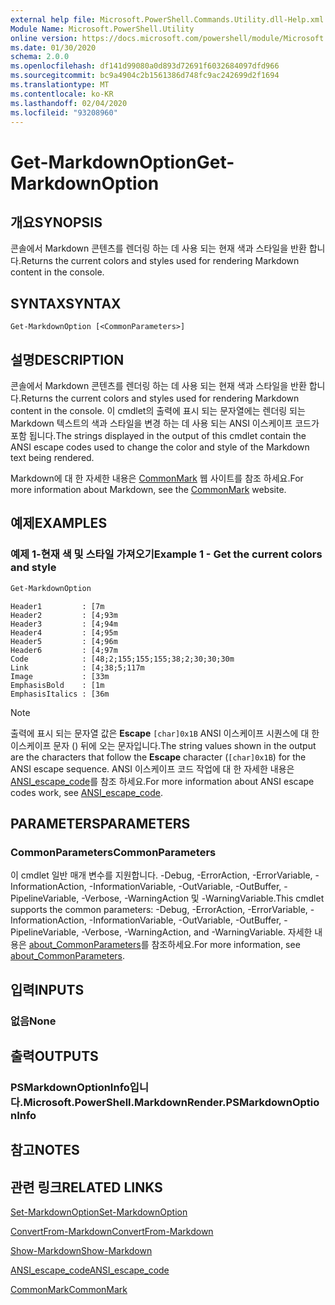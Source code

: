 ```yaml
---
external help file: Microsoft.PowerShell.Commands.Utility.dll-Help.xml
Module Name: Microsoft.PowerShell.Utility
online version: https://docs.microsoft.com/powershell/module/Microsoft.PowerShell.Utility/Get-MarkdownOption?view=powershell-6&WT.mc_id=ps-gethelp
ms.date: 01/30/2020
schema: 2.0.0
ms.openlocfilehash: df141d99080a0d893d72691f6032684097dfd966
ms.sourcegitcommit: bc9a4904c2b1561386d748fc9ac242699d2f1694
ms.translationtype: MT
ms.contentlocale: ko-KR
ms.lasthandoff: 02/04/2020
ms.locfileid: "93208960"
---
```

# <span data-ttu-id="9055d-101">Get-MarkdownOption</span><span class="sxs-lookup"><span data-stu-id="9055d-101">Get-MarkdownOption</span></span>

## <span data-ttu-id="9055d-102">개요</span><span class="sxs-lookup"><span data-stu-id="9055d-102">SYNOPSIS</span></span>
<span data-ttu-id="9055d-103">콘솔에서 Markdown 콘텐츠를 렌더링 하는 데 사용 되는 현재 색과 스타일을 반환 합니다.</span><span class="sxs-lookup"><span data-stu-id="9055d-103">Returns the current colors and styles used for rendering Markdown content in the console.</span></span>

## <span data-ttu-id="9055d-104">SYNTAX</span><span class="sxs-lookup"><span data-stu-id="9055d-104">SYNTAX</span></span>

```
Get-MarkdownOption [<CommonParameters>]
```

## <span data-ttu-id="9055d-105">설명</span><span class="sxs-lookup"><span data-stu-id="9055d-105">DESCRIPTION</span></span>

<span data-ttu-id="9055d-106">콘솔에서 Markdown 콘텐츠를 렌더링 하는 데 사용 되는 현재 색과 스타일을 반환 합니다.</span><span class="sxs-lookup"><span data-stu-id="9055d-106">Returns the current colors and styles used for rendering Markdown content in the console.</span></span> <span data-ttu-id="9055d-107">이 cmdlet의 출력에 표시 되는 문자열에는 렌더링 되는 Markdown 텍스트의 색과 스타일을 변경 하는 데 사용 되는 ANSI 이스케이프 코드가 포함 됩니다.</span><span class="sxs-lookup"><span data-stu-id="9055d-107">The strings displayed in the output of this cmdlet contain the ANSI escape codes used to change the color and style of the Markdown text being rendered.</span></span>

<span data-ttu-id="9055d-108">Markdown에 대 한 자세한 내용은 [CommonMark](https://commonmark.org/) 웹 사이트를 참조 하세요.</span><span class="sxs-lookup"><span data-stu-id="9055d-108">For more information about Markdown, see the [CommonMark](https://commonmark.org/) website.</span></span>

## <span data-ttu-id="9055d-109">예제</span><span class="sxs-lookup"><span data-stu-id="9055d-109">EXAMPLES</span></span>

### <span data-ttu-id="9055d-110">예제 1-현재 색 및 스타일 가져오기</span><span class="sxs-lookup"><span data-stu-id="9055d-110">Example 1 - Get the current colors and style</span></span>

```powershell
Get-MarkdownOption
```

```Output
Header1         : [7m
Header2         : [4;93m
Header3         : [4;94m
Header4         : [4;95m
Header5         : [4;96m
Header6         : [4;97m
Code            : [48;2;155;155;155;38;2;30;30;30m
Link            : [4;38;5;117m
Image           : [33m
EmphasisBold    : [1m
EmphasisItalics : [36m
```

> [!NOTE]
> <span data-ttu-id="9055d-111">출력에 표시 되는 문자열 값은 **Escape** `[char]0x1B` ANSI 이스케이프 시퀀스에 대 한 이스케이프 문자 () 뒤에 오는 문자입니다.</span><span class="sxs-lookup"><span data-stu-id="9055d-111">The string values shown in the output are the characters that follow the **Escape** character (`[char]0x1B`) for the ANSI escape sequence.</span></span> <span data-ttu-id="9055d-112">ANSI 이스케이프 코드 작업에 대 한 자세한 내용은 [ANSI_escape_code](https://en.wikipedia.org/wiki/ANSI_escape_code)를 참조 하세요.</span><span class="sxs-lookup"><span data-stu-id="9055d-112">For more information about ANSI escape codes work, see [ANSI_escape_code](https://en.wikipedia.org/wiki/ANSI_escape_code).</span></span>

## <span data-ttu-id="9055d-113">PARAMETERS</span><span class="sxs-lookup"><span data-stu-id="9055d-113">PARAMETERS</span></span>

### <span data-ttu-id="9055d-114">CommonParameters</span><span class="sxs-lookup"><span data-stu-id="9055d-114">CommonParameters</span></span>

<span data-ttu-id="9055d-115">이 cmdlet 일반 매개 변수를 지원합니다. -Debug, -ErrorAction, -ErrorVariable, -InformationAction, -InformationVariable, -OutVariable, -OutBuffer, -PipelineVariable, -Verbose, -WarningAction 및 -WarningVariable.</span><span class="sxs-lookup"><span data-stu-id="9055d-115">This cmdlet supports the common parameters: -Debug, -ErrorAction, -ErrorVariable, -InformationAction, -InformationVariable, -OutVariable, -OutBuffer, -PipelineVariable, -Verbose, -WarningAction, and -WarningVariable.</span></span> <span data-ttu-id="9055d-116">자세한 내용은 [about_CommonParameters](https://go.microsoft.com/fwlink/?LinkID=113216)를 참조하세요.</span><span class="sxs-lookup"><span data-stu-id="9055d-116">For more information, see [about_CommonParameters](https://go.microsoft.com/fwlink/?LinkID=113216).</span></span>

## <span data-ttu-id="9055d-117">입력</span><span class="sxs-lookup"><span data-stu-id="9055d-117">INPUTS</span></span>

### <span data-ttu-id="9055d-118">없음</span><span class="sxs-lookup"><span data-stu-id="9055d-118">None</span></span>

## <span data-ttu-id="9055d-119">출력</span><span class="sxs-lookup"><span data-stu-id="9055d-119">OUTPUTS</span></span>

### <span data-ttu-id="9055d-120">PSMarkdownOptionInfo입니다.</span><span class="sxs-lookup"><span data-stu-id="9055d-120">Microsoft.PowerShell.MarkdownRender.PSMarkdownOptionInfo</span></span>

## <span data-ttu-id="9055d-121">참고</span><span class="sxs-lookup"><span data-stu-id="9055d-121">NOTES</span></span>

## <span data-ttu-id="9055d-122">관련 링크</span><span class="sxs-lookup"><span data-stu-id="9055d-122">RELATED LINKS</span></span>

[<span data-ttu-id="9055d-123">Set-MarkdownOption</span><span class="sxs-lookup"><span data-stu-id="9055d-123">Set-MarkdownOption</span></span>](Set-MarkdownOption.md)

[<span data-ttu-id="9055d-124">ConvertFrom-Markdown</span><span class="sxs-lookup"><span data-stu-id="9055d-124">ConvertFrom-Markdown</span></span>](ConvertFrom-Markdown.md)

[<span data-ttu-id="9055d-125">Show-Markdown</span><span class="sxs-lookup"><span data-stu-id="9055d-125">Show-Markdown</span></span>](Show-Markdown.md)

[<span data-ttu-id="9055d-126">ANSI_escape_code</span><span class="sxs-lookup"><span data-stu-id="9055d-126">ANSI_escape_code</span></span>](https://en.wikipedia.org/wiki/ANSI_escape_code)

[<span data-ttu-id="9055d-127">CommonMark</span><span class="sxs-lookup"><span data-stu-id="9055d-127">CommonMark</span></span>](https://commonmark.org/)
